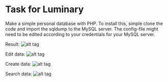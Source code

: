 # Task for Luminary

Make a simple personal database with PHP. 
To install this, simple clone the code and import the sqldump to the MySQL server. The config-file might need to be edited according to your credentials for your MySQL server.

Result:
![alt tag](https://raw.github.com/sawise/Luminary/master/readmeimg/01.png)

Edit data:
![alt tag](https://raw.github.com/sawise/Luminary/master/readmeimg/03.png)

Create data:
![alt tag](https://raw.github.com/sawise/Luminary/master/readmeimg/04.png)

Search data:
![alt tag](https://raw.github.com/sawise/Luminary/master/readmeimg/05.png)
